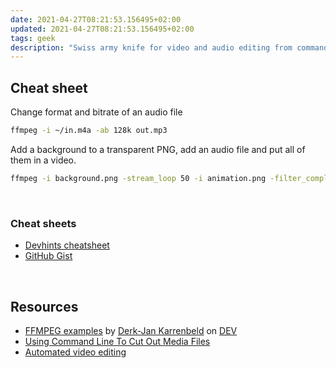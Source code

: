 ```yaml
---
date: 2021-04-27T08:21:53.156495+02:00
updated: 2021-04-27T08:21:53.156495+02:00
tags: geek
description: "Swiss army knife for video and audio editing from command line"
---
```

## Cheat sheet

Change format and bitrate of an audio file
```sh
ffmpeg -i ~/in.m4a -ab 128k out.mp3
```

Add a background to a transparent PNG, add an audio file and put all of them in a video.
```sh
ffmpeg -i background.png -stream_loop 50 -i animation.png -filter_complex overlay -i voiceover.m4a -c:v libx264 -c:a copy out.mp4
```

<br>

### Cheat sheets

- [Devhints cheatsheet](https://devhints.io/ffmpeg "FFMPEG - Devhints")
- [GitHub Gist](https://gist.github.com/steven2358/ba153c642fe2bb1e47485962df07c730 "FFmpeg cheat sheet - GitHub Gist")

<br>

## Resources

- [FFMPEG examples](https://dev.to/sleeplessbyte/ffmpeg-examples-51l7) by [Derk-Jan Karrenbeld](https://derk-jan.com/ "Derk-Jan Karrenbeld") on [DEV]
- [Using Command Line To Cut Out Media Files](https://dev.to/nabbisen/ffmpeg-using-command-line-to-cut-out-video-files-1o3a "ffmpeg: Using Command Line To Cut Out Media Files")
- [Automated video editing](https://dev.to/dak425/cut-up-video-and-audio-with-just-ffmpeg-4l4m "Cut up video and audio with just ffmpeg!")

[DEV]: https://dev.to "DEV"